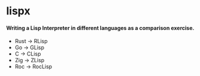 # lispx

#### Writing a Lisp Interpreter in different languages as a comparison exercise.
- Rust -> RLisp
- Go -> GLisp
- C -> CLisp
- Zig -> ZLisp
- Roc -> RocLisp
